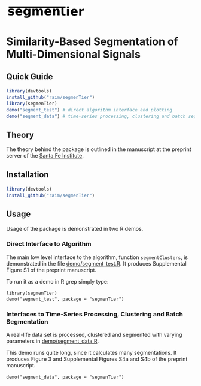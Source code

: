 ![segmenTier](doc/logo.png) 

# Similarity-Based Segmentation of Multi-Dimensional Signals

## Quick Guide

```R
library(devtools)
install_github("raim/segmenTier")
library(segmenTier)
demo("segment_test") # direct algorithm interface and plotting
demo("segment_data") # time-series processing, clustering and batch segmentation
```

## Theory

The theory behind the package is outlined in 
the manuscript at the preprint server of 
the [Santa Fe Institute](https://www.santafe.edu/).

## Installation

```R
library(devtools)
install_github("raim/segmenTier")
```

## Usage

Usage of the package is demonstrated in two R demos.

### Direct Interface to Algorithm

The main low level interface to the algorithm, function `segmentClusters`,
is demonstrated in the file [demo/segment_test.R](demo/segment_test.R). 
It produces Supplemental Figure S1 of the preprint 
manuscript.

To run it as a demo in R grep simply type:
```
library(segmenTier)
demo("segment_test", package = "segmenTier")
```

### Interfaces to Time-Series Processing, Clustering and Batch Segmentation 

A real-life data set is processed, clustered and 
segmented with varying parameters in 
[demo/segment_data.R](demo/segment_data.R).

This demo runs quite long, since it calculates many 
segmentations. It produces Figure 3 and Supplemental Figures
S4a and S4b of the preprint manuscript.

```
demo("segment_data", package = "segmenTier")
```

